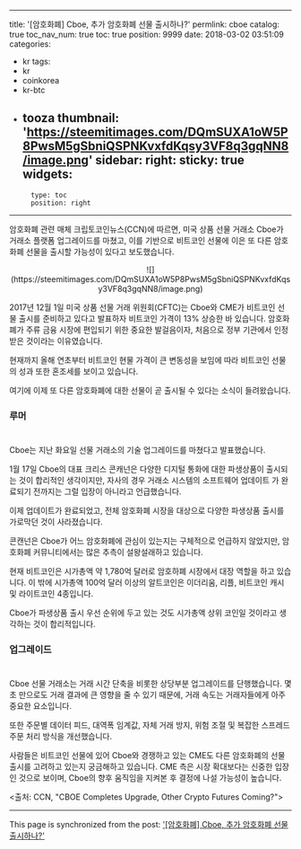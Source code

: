 
---
title: '[암호화폐]  Cboe, 추가 암호화폐 선물 출시하나?'
permlink: cboe
catalog: true
toc_nav_num: true
toc: true
position: 9999
date: 2018-03-02 03:51:09
categories:
- kr
tags:
- kr
- coinkorea
- kr-btc
- tooza
thumbnail: 'https://steemitimages.com/DQmSUXA1oW5P8PwsM5gSbniQSPNKvxfdKqsy3VF8q3gqNN8/image.png'
sidebar:
    right:
        sticky: true
widgets:
    -
        type: toc
        position: right
---


암호화폐 관련 매체 크립토코인뉴스(CCN)에 따르면, 미국 상품 선물 거래소 Cboe가 거래소 플랫폼 업그레이드를 마쳤고, 이를 기반으로 비트코인 선물에 이은 또 다른 암호화폐 선물을 출시할 가능성이 있다고 보도했습니다.

<center>
![](https://steemitimages.com/DQmSUXA1oW5P8PwsM5gSbniQSPNKvxfdKqsy3VF8q3gqNN8/image.png)
</center>

2017년 12월 1일 미국 상품 선물 거래 위원회(CFTC)는  Cboe와 CME가 비트코인 선물 출시를 준비하고 있다고 발표하자 비트코인 가격이 13% 상승한 바 있습니다.  암호화폐가 주류 금융 시장에 편입되기 위한 중요한 발걸음이자, 처음으로 정부 기관에서 인정받은 것이라는 이유였습니다. 

현재까지 올해 연초부터 비트코인 현물 가격이 큰 변동성을 보임에 따라 비트코인 선물의 성과 또한 혼조세를 보이고 있습니다.

여기에 이제 또 다른 암호화폐에 대한 선물이 곧 출시될 수 있다는 소식이 들려왔습니다. 

### 루머
#
Cboe는 지난 화요일 선물 거래소의 기술 업그레이드를 마쳤다고 발표했습니다.

1월 17일 Cboe의 대표 크리스 콘캐넌은 다양한 디지털 통화에 대한 파생상품이 출시되는 것이 합리적인 생각이지만, 자사의 경우 거래소 시스템의 소프트웨어 업데이트 가 완료되기 전까지는 그럴 입장이 아니라고 언급했습니다.

이제 업데이트가 완료되었고, 전체 암호화폐 시장을 대상으로 다양한 파생상품 출시를 가로막던 것이 사라졌습니다. 

콘캔넌은 Cboe가 어느 암호화폐에 관심이 있는지는 구체적으로 언급하지 않았지만, 암호화폐 커뮤니티에서는 많은 추측이 설왕설래하고 있습니다. 

현재 비트코인은 시가총액 약 1,780억 달러로 암호하폐 시장에서 대장 역할을 하고 있습니다.  이 밖에 시가총액 100억 달러 이상의 알트코인은 이더리움, 리플, 비트코인 캐시 및 라이트코인 4종입니다. 

Cboe가 파생상품 출시 우선 순위에 두고 있는 것도 시가총액 상위 코인일 것이라고 생각하는 것이 합리적입니다. 

### 업그레이드
#
Cboe 선물 거래소는 거래 시간 단축을 비롯한 상당부분 업그레이드를 단행했습니다.  몇 초 만으로도 거래 결과에 큰 영향을 줄 수 있기 때문에, 거래 속도는 거래자들에게 아주 중요한 요소입니다.

또한 주문별 데이터 피드, 대역폭 임계값, 자체 거래 방지, 위험 조절 및 복잡한 스프레드 주문 처리 방식을 개선했습니다.

사람들은 비트코인 선물에 있어 Cboe와 경쟁하고 있는 CME도 다른 암호화폐의 선물 출시를 고려하고 있는지 궁금해하고 있습니다.  CME 측은 시장 확대보다는 신중한 입장인 것으로 보이며, Cboe의 향후 움직임을 지켜본 후 결정에 나설 가능성이 높습니다.

<출처: CCN, "CBOE Completes Upgrade, Other Crypto Futures Coming?">

- - -

This page is synchronized from the post: ['[암호화폐]  Cboe, 추가 암호화폐 선물 출시하나?'](https://steemit.com/@pius.pius/cboe)

